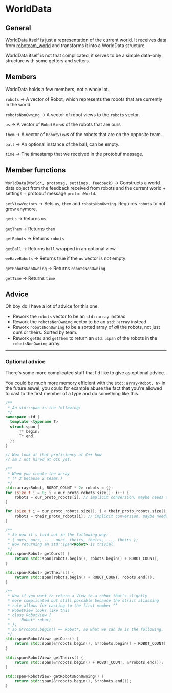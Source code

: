 # WorldData # 

## General ##
[WorldData]() itself is just a representation of the current world. It receives data from [roboteam_world](http://://github.com/roboteamtwente/roboteam_world) and transforms it into a WorldData structure.

WorldData itself is not that complicated, it serves to be a simple data-only structure with some getters and setters.

## Members ##
WorldData holds a few members, not a whole lot.

`robots` -> A vector of Robot, which represents the robots that are currently in the world.

`robotsNonOwning` -> A vector of robot views to the `robots` vector.

`us` -> A vector of `RobotView`s of the robots that are ours

`them` -> A vector of `RobotView`s of the robots that are on the opposite team.

`ball` -> An optional instance of the ball, can be empty.

`time` -> The timestamp that we received in the protobuf message.

## Member functions ##

`WorldData(World*, protomsg, settings, feedback)` -> Constructs a world data object from the feedback received from robots and the current world + settings + protobuf message `proto::World`.

`setViewVectors` -> Sets `us`, `them` and `robotsNonOwning`. Requires `robots` to not grow anymore.

`getUs` -> Returns `us`

`getThem` -> Returns `them`

`getRobots` -> Returns `robots`

`getBall` -> Returns `ball` wrapped in an optional view.

`weHaveRobots` -> Returns true if the `us` vector is not empty

`getRobotsNonOwning` -> Returns `robotsNonOwning`

`getTime` -> Returns `time`

## Advice ##
Oh boy do I have a lot of advice for this one.

* Rework the `robots` vector to be an `std::array` instead
* Rework the `robotsNonOwning` vector to be an `std::array` instead
* Rework `robotsNonOwning` to be a sorted array of _all_ the robots, not just ours or theirs. Sorted by team.
* Rework `getUs` and `getThem` to return an `std::span` of the robots in the `robotsNonOwning` array.

---
### Optional advice ###
There's some more complicated stuff that I'd like to give as optional advice.

You could be much more memory efficient with the `std::array<Robot, N>` in the future aswel, you could for example abuse the fact that you're allowed to cast to the first member of a type and do something like this.

```cpp
/**
 * An std::span is the following:
 */
namespace std {
  template <typename T>
  struct span {
      T* begin;
      T* end;
  };
}

// Wow look at that proficiency at C++ how 
// am I not hired at GCC yet.

/** 
 * When you create the array
 * (* 2 because 2 teams.)
 */
std::array<Robot, ROBOT_COUNT * 2> robots = {};
for (size_t i = 0; i < our_proto_robots.size(); i++) {
    robots = our_proto_robots[i]; // implicit conversion, maybe needs another argument who knows.
}

for (size_t i = our_proto_robots.size(); i < their_proto_robots.size(); i++) {
    robots = their_proto_robots[i]; // implicit conversion, maybe needs another argument who knows.
}

/**
 * So now it's laid out in the following way:
 * { ours, ours, ..., ours, theirs, theirs, ..., theirs };
 * Now returning an std::span<Robot> is trivial.
 */
std::span<Robot> getOurs() {
    return std::span(robots.begin(), robots.begin() + ROBOT_COUNT);
}

std::span<Robot> getTheirs() {
    return std::span(robots.begin() + ROBOT_COUNT, robots.end());
}

/**
 * Now if you want to return a View to a robot that's slightly 
 * more complicated but still possible because the strict aliassing
 * rule allows for casting to the first member ^^
 * RobotView looks like this 
 * class RobotView {
 *     Robot* robot;    
 * };
 * so &*robots.begin() == Robot*, so what we can do is the following.
 */
std::span<RobotView> getOurs() {
    return std::span(&*robots.begin(), &*robots.begin() + ROBOT_COUNT);
}

std::span<RobotView> getTheirs() {
    return std::span(&*robots.begin() + ROBOT_COUNT, &*robots.end());
}

std::span<RobotView> getRobotsNonOwning() {
    return std::span(&*robots.begin(), &*robots.end());
}